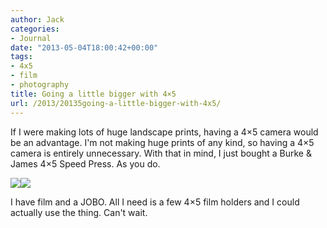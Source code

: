```yaml
---
author: Jack
categories:
- Journal
date: "2013-05-04T18:00:42+00:00"
tags:
- 4x5
- film
- photography
title: Going a little bigger with 4×5
url: /2013/20135going-a-little-bigger-with-4x5/
---
```


If I were making lots of huge landscape prints, having a 4&#215;5 camera would be an advantage. I'm not making huge prints of any kind, so having a 4&#215;5 camera is entirely unnecessary. With that in mind, I just bought a Burke & James 4&#215;5 Speed Press. As you do.</p> 

<div class="image-gallery-wrapper">
  <img src="/img/2013/05/burkejamespress.jpg" /><img src="/img/2013/05/burkeandjames.jpg" />
</div>

I have film and a JOBO. All I need is a few 4&#215;5 film holders and I could actually use the thing. Can't wait.